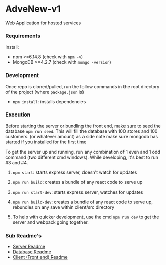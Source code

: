 # AdveNew-v1
Web Application for hosted services

### Requirements
Install: 
- npm >=6.14.8 (check with `npm -v`)
- MongoDB >=4.2.7 (check with `mongo -version`)

### Development
Once repo is cloned/pulled, run the follow commands in the root directory of the project (where `package.json` is)
- `npm install`: installs dependencies

### Execution
Before starting the server or bundling the front end, make sure to seed the database `npm run seed`. This will fill the database with 100 stores and 100 customers. (or whatever amount) as a side note make sure mongodb has started if you installed for the first time

To get the server up and running, run any combination of 1 even and 1 odd command (two different cmd windows). While developing, it's best to run #3 and #4.
1. `npm start`: starts express server, doesn't watch for updates
2. `npm run build`: creates a bundle of any react code to serve up
3. `npm run start-dev`: starts express server, watches for updates
4. `npm run build-dev`: creates a bundle of any react code to serve up, rebundles on any save within client/src directory

5. To help with quicker development, use the cmd `npm run dev` to get the server and webpack going together.

### Sub Readme's
- [Server Readme](/server/README.md)
- [Database Readme](/database/README.md)
- [Client (Front end) Readme](/client/README.md)

